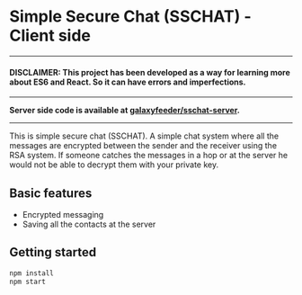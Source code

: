 # Simple Secure Chat (SSCHAT) - Client side

---

#### **DISCLAIMER: This project has been developed as a way for learning more about ES6 and React. So it can have errors and imperfections.**

---

**Server side code is available at [galaxyfeeder/sschat-server](https://github.com/galaxyfeeder/sschat-server).**

---

This is simple secure chat (SSCHAT). A simple chat system where all the messages are encrypted between the sender and the receiver using the RSA system. If someone catches the messages in a hop or at the server he would not be able to decrypt them with your private key.

## Basic features

- Encrypted messaging
- Saving all the contacts at the server

## Getting started

```bash
npm install
npm start
```
